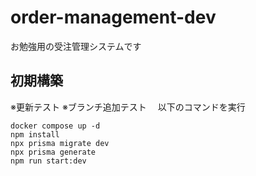 # order-management-dev

お勉強用の受注管理システムです

## 初期構築

※更新テスト
※ブランチ追加テスト　
以下のコマンドを実行

```
docker compose up -d
npm install
npx prisma migrate dev
npx prisma generate
npm run start:dev
```
